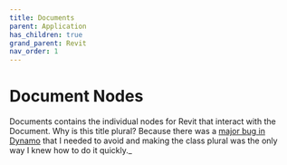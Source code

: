 ```yaml
---
title: Documents
parent: Application
has_children: true
grand_parent: Revit
nav_order: 1
---
```

# Document Nodes

Documents contains the individual nodes for Revit that interact with the Document. Why is this title plural? Because there was a [major bug in Dynamo](https://github.com/DynamoDS/Dynamo/issues/8981) that I needed to avoid and making the class plural was the only way I knew how to do it quickly._

